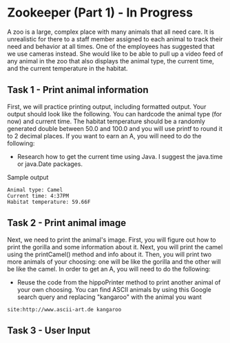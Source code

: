 # Zookeeper (Part 1) - In Progress
A zoo is a large, complex place with many animals that all need care. It is unrealistic for there to a staff member assigned to each animal to track their need and behavior at all times. One of the employees has suggested that we use cameras instead. She would like to be able to pull up a video feed of any animal in the zoo that also displays the animal type, the current time, and the current temperature in the habitat.

## Task 1 - Print animal information

First, we will practice printing output, including formatted output. Your output should look like the following. You can hardcode the animal type (for now) and current time. The habitat temperature should be a randomly generated double between 50.0 and 100.0 and you will use printf to round it to 2 decimal places. If you want to earn an A, you will need to do the following:
* Research how to get the current time using Java. I suggest the java.time or java.Date packages. 

Sample output
```
Animal type: Camel
Current time: 4:37PM
Habitat temperature: 59.66F
```

## Task 2 - Print animal image
Next, we need to print the animal's image. First, you will figure out how to print the gorilla and some information about it. Next, you will print the camel using the printCamel() method and info about it. Then, you will print two more animals of your choosing: one will be like the gorilla and the other will be like the camel.
In order to get an A, you will need to do the following: 
* Reuse the code from the hippoPrinter method to print another animal of your own choosing. You can find ASCII animals by using this Google search query and replacing "kangaroo" with the animal you want
```
site:http://www.ascii-art.de kangaroo
```

## Task 3 - User Input

